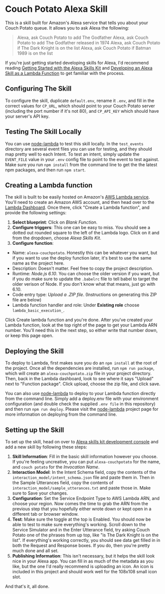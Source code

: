 # Couch Potato Alexa Skill

This is a skill built for Amazon's Alexa service that tells you about your Couch Potato queue. It
allows you to ask Alexa the following:

> Alexa, ask Couch Potato to add The Godfather
> Alexa, ask Couch Potato to add The Godfather released in 1974
> Alexa, ask Couch Potato if The Dark Knight is on the list
> Alexa, ask Couch Potato if Batman 1989 is on the list

If you're just getting started developing skills for Alexa, I'd recommend reading [Getting Started
with the Alexa Skills
Kit](https://developer.amazon.com/public/solutions/alexa/alexa-skills-kit/getting-started-guide) and
[Developing an Alexa Skill as a Lambda
Function](https://developer.amazon.com/public/solutions/alexa/alexa-skills-kit/docs/developing-an-alexa-skill-as-a-lambda-function) to get familiar with the process.

## Configuring The Skill

To configure the skill, duplicate `default.env`, rename it `.env`, and fill in the correct values
for `CP_URL`, which should point to your Couch Potato server (including the port number if it's not
80), and `CP_API_KEY` which should have your server's API key.

## Testing The Skill Locally

You can use [node-lambda](https://github.com/motdotla/node-lambda) to test this skill locally. In
the `test_events` directory are several event files you can use for testing, and they should map
pretty well to each Intent. To test an intent, simply update the `EVENT_FILE` value in your `.env`
config file to point to the event to test against. Make sure you run `npm install` from the command
line to get the the latest npm packages, and then run `npm start`.

## Creating a Lambda function

The skill is built to be easily hosted on Amazon's [AWS
Lambda service](https://aws.amazon.com/lambda/). You'll need to create an Amazon AWS account,
and then head over to the [Lambda Dashboard](https://console.aws.amazon.com/lambda/home). Once
there, click "Create a Lambda function", and provide the following settings:

1. **Select blueprint**: Click on _Blank Function_.
2. **Configure triggers**: This one can be easy to miss. You should see a dotted out rounded square
to the left of the Lambda logo. Click on it and from the dropdown, choose _Alexa Skills Kit_.
3. **Configure function**:
  - Name: `alexa-couchpotato`. Honestly this can be whatever you want, but if you want to use the
    deploy function later, it's best to use the same name as the project here.
  - Description: Doesn't matter. Feel free to copy the project description.
  - Runtime: _Node.js 6.10_. You can choose the older version if you want, but if you do make
    sure to update the `.babelrc` file to tell babel to target the older verison of Node. If you
    don't know what that means, just go with 6.10.
  - Code entry type: _Upload a .ZIP file_. (Instructions on generating this ZIP file are below)
  - Lambda function handler and role: Under **Existing role** choose `lambda_basic_execution_`.

Click Create lambda function and you're done. After you've created your Lambda function, look at the
top right of the page to get your Lambda ARN number. You'll need this in the next step, so either
write that number down, or keep this page open.

## Deploying the Skill

To deploy to Lambda, first makes sure you do an `npm install` at the root of the project.
Once all the dependencies are installed, run `npm run package`, which will create an
`alexa-couchpotato.zip` file in your project directory. Then, back in the Lambda dashboard, look
to see where it says "Upload" next to "Function package". Click upload, choose the zip file, and
click save.

You can also use [node-lambda](https://github.com/motdotla/node-lambda) to deploy to your Lambda
function directly from the command line. Simply add a deploy.env file with your environment
configuration (and double check the supplied `.env file` in this repository) and then run
`npm run deploy`. Please visit the [node-lambda](https://github.com/motdotla/node-lambda)
project page for more information on deploying from the command line.

## Setting up the Skill

To set up the skill, head on over to [Alexa skills kit
development console](https://developer.amazon.com/edw/home.html) and add a new skill by following
these steps:

1. **Skill Information**: Fill in the basic skill information however you choose. If you're feeling
uncreative, you can put `alexa-couchpotato` for the name, and `couch potato` for the _Invocation
Name_.
2. **Interaction Model**: In the Intent Schema field, copy the contents of the
`interaction_model/intent_schema.json` file and paste them in. Then in the Sample Utterances field,
copy the contents of `interaction_model/sample_utterances.txt` and paste those in. Make sure to Save
your changes.
3. **Configuration**: Set the Service Endpoint Type to AWS Lambda ARN, and choose your region. Now
comes the time to grab the ARN from the previous step that you hopefully either wrote down or kept
open in a different tab or browser window.
4. **Test**: Make sure the toggle at the top is Enabled. You should now be able to test to make sure
everything's working. Scroll down to the Service Simulator and in the Enter Utterance field, try
asking Couch Potato one of the phrases from up top, like "is The Dark Knight is on the list". If
everything's working correctly, you should see data get filled in in both the Request and Response
boxes. If you do, then you're pretty much done and all set.
5. **Publishing Information**: This isn't necessary, but it helps the skill look nice in your Alexa
app. You can fill in as much of the metadata as you like, but the one I'd really recommend is
uploading an icon. An icon is included in this project and should work well for the 108x108 small
icon slot.

And that's it, all done.
